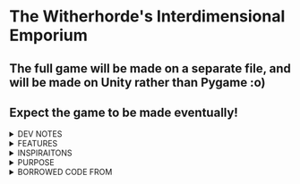 # The Witherhorde's Interdimensional Emporium
## The full game will be made on a separate file, and will be made on Unity rather than Pygame :o)
## Expect the game to be made eventually!

<details>
<summary>DEV NOTES</summary>

# (2023,06,02)
- Happy pride month!
- Added smoother movement
  - Recently found out you can also shoot while moving now, so whoopie!
# (2023,06,01)
  - Added titles.
  - Health for player was added.

# (2023,05,30)
- HEALTH FOR BOSS IS FINISHED!
  - BEST PART: NO CORNERS WERE CUT!
    - please clap for me. 
- health for Player will be added soon!

# (2023,05,29)
- Health is being worked on rn.

# (2023,05,19)
- Bullets added
- Hitboxes for Arms are now visible

# (2023,05,19)
- I FINALLY MADE A COLLISION HD SYSTEM FOR THE ARMS AHA!!!!!!! (I'm losing my mind lol)
- Music is added to the Boss Fight
- No NPCs yet :o(
- ***TEMPORARY*** CUTTING CORNERS WITH HEALTH SYSTEM. (NUMBER SYSTEM RATHER THAN A HEALTH BAR)
- WITHERHORDE BOSS SPRITES ARE POPPING UP BIT BY BIT!!!! (YIPEE)
</details>

<details>
<summary>FEATURES</summary>  

- BULLET HELL OF PURE SUFFERING.
- KILL THE BIG BAD EVIL GUY!
- (TOTALLY NOT STOLEN) MUSIC
- TOTALLY NOT AN ABSOLUTE GIMMICK
- Two separate health systems (One for Player, and one for boss!)
- Shooting mechanics!
- An actual boss you can fight! (get it that's the entire game)
  - Multiple bullet patterns/Attacks!

- Original art + Sprites made by me!

</details>
<details>
<summary>INSPIRAITONS</summary>

- This game takes inspiration from a multitude of games: 
  - The Binding of Isaac
  - Enter the Gungeon
  - Undertale
</details>
<details>
<summary>PURPOSE</summary>

- This game was made for my Computer Science 20-1 final project worth **TWO ENTIRE CREDITS.**
    
</details>
<details>
<summary>BORROWED CODE FROM</summary>
  
- [Health](https://www.codepile.net/pile/XydlGQy1)
- [Bullets](http://programarcadegames.com/python_examples/f.php?file=bullets_aimed.py)
- [Font used](https://www.fontspace.com/public-pixel-font-f72305)
- [Movement](http://programarcadegames.com/python_examples/f.php?file=move_sprite_keyboard_smooth.py)
</details>
